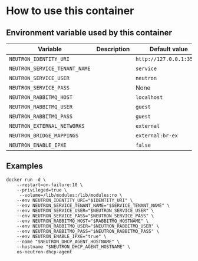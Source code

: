 # How to use this container

## Environment variable used by this container

 Variable | Description | Default value | Required
 --- |---| --- | ----
 `NEUTRON_IDENTITY_URI` | | `http://127.0.0.1:35357` | N
 `NEUTRON_SERVICE_TENANT_NAME` | | `service` | N
 `NEUTRON_SERVICE_USER` | | `neutron` | N
 `NEUTRON_SERVICE_PASS` | | None | Y
 `NEUTRON_RABBITMQ_HOST` | | `localhost` | N
 `NEUTRON_RABBITMQ_USER` | | `guest` | N
 `NEUTRON_RABBITMQ_PASS` | | `guest` | N
 `NEUTRON_EXTERNAL_NETWORKS` | | `external` | N
 `NEUTRON_BRIDGE_MAPPINGS` | | `external:br-ex` | N
 `NEUTRON_ENABLE_IPXE` | | `false` | N

## Examples

    docker run -d \
        --restart=on-failure:10 \
        --privileged=true \
         --volume=/lib/modules:/lib/modules:ro \
        --env NEUTRON_IDENTITY_URI="$IDENTITY_URI" \
        --env NEUTRON_SERVICE_TENANT_NAME="$SERVICE_TENANT_NAME" \
        --env NEUTRON_SERVICE_USER="$NEUTRON_SERVICE_USER" \
        --env NEUTRON_SERVICE_PASS="$NEUTRON_SERVICE_PASS" \
        --env NEUTRON_RABBITMQ_HOST="$RABBITMQ_HOSTNAME" \
        --env NEUTRON_RABBITMQ_USER="$NEUTRON_RABBITMQ_USER" \
        --env NEUTRON_RABBITMQ_PASS="$NEUTRON_RABBITMQ_PASS" \
        --env NEUTRON_ENABLE_IPXE="true" \
        --name "$NEUTRON_DHCP_AGENT_HOSTNAME" \
        --hostname "$NEUTRON_DHCP_AGENT_HOSTNAME" \
        os-neutron-dhcp-agent
